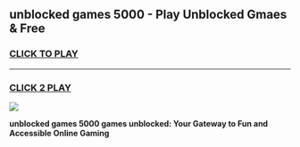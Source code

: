 
## unblocked games 5000 - Play Unblocked Gmaes & Free
<h3>
<a href="https://premium.freeplayer.one?title=unblocked_games_5000&ref=20F">CLICK TO PLAY</a></h3>
<hr>

<h3>
<a href="https://premium.freeplayer.one?title=unblocked_games_5000&ref=20F">CLICK 2 PLAY</a>
  
</h3>

<a href="https://premium.freeplayer.one?title=unblocked_games_5000&ref=20F/"><img src="https://clearcache.store/games.png"></a>


**unblocked games 5000 games unblocked: Your Gateway to Fun and Accessible Online Gaming**
